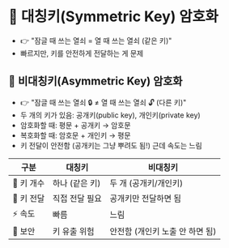 # 🔐 대칭키(Symmetric Key) 암호화
- 👉 "잠글 때 쓰는 열쇠 = 열 때 쓰는 열쇠 (같은 키)"
- 빠르지만, 키를 안전하게 전달하는 게 문제

## 🔐 비대칭키(Asymmetric Key) 암호화
- 👉 "잠글 때 쓰는 열쇠 🔒 ≠ 열 때 쓰는 열쇠 🔓 (다른 키)"
- 두 개의 키가 있음: 공개키(public key), 개인키(private key)
- 암호화할 때: 평문 + 공개키 → 암호문  
- 복호화할 때: 암호문 + 개인키 → 평문
- 키 전달이 안전함 (공개키는 그냥 뿌려도 됨!) 근데 속도는 느림

| 구분      | 대칭키       | 비대칭키                |
| ------- | --------- | ------------------- |
| 🔑 키 개수 | 하나 (같은 키) | 두 개 (공개키/개인키)       |
| 📡 키 전달 | 직접 전달 필요  | 공개키만 전달하면 됨         |
| ⚡ 속도    | 빠름        | 느림                  |
| 🔐 보안   | 키 유출 위험   | 안전함 (개인키 노출 안 하면 됨) |
